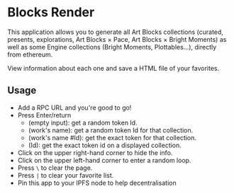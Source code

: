 # Blocks Render

This application allows you to generate all Art Blocks collections (curated, presents, explorations, Art Blocks × Pace, Art Blocks × Bright Moments) as well as some Engine collections (Bright Moments, Plottables...), directly from ethereum.

View information about each one and save a HTML file of your favorites.

## Usage

- Add a RPC URL and you're good to go!
- Press Enter/return
  - (empty input): get a random token Id.
  - (work's name): get a random token Id for that collection.
  - (work's name #Id): get the exact token for that collection.
  - (Id): get the exact token id on a displayed collection.
- Click on the upper right-hand corner to hide the info.
- Click on the upper left-hand corner to enter a random loop.
- Press `\` to clear the page.
- Press `|` to clear your favorite list.
- Pin this app to your IPFS node to help decentralisation
